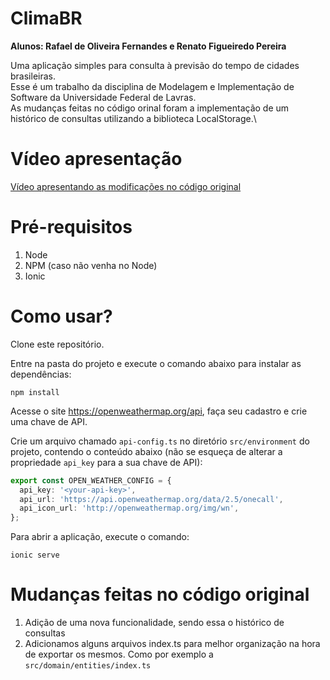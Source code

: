 # ClimaBR

**Alunos: Rafael de Oliveira Fernandes e Renato Figueiredo Pereira**

Uma aplicação simples para consulta à previsão do tempo de cidades brasileiras.\
Esse é um trabalho da disciplina de Modelagem e Implementação de Software da Universidade Federal de Lavras.\
As mudanças feitas no código orinal foram a implementação de um histórico de consultas utilizando a biblioteca LocalStorage.\

# Vídeo apresentação

[Vídeo apresentando as modificações no código original](https://youtu.be/iO0hrwO_EiA)

# Pré-requisitos

1. Node 
2. NPM (caso não venha no Node)
3. Ionic

# Como usar?

Clone este repositório.

Entre na pasta do projeto e execute o comando abaixo para instalar as dependências:

`npm install`

Acesse o site https://openweathermap.org/api, faça seu cadastro e crie uma chave de API.

Crie um arquivo chamado `api-config.ts` no diretório `src/environment` do projeto, contendo o conteúdo abaixo (não se esqueça de alterar a propriedade `api_key` para a sua chave de API):

```ts
export const OPEN_WEATHER_CONFIG = {
  api_key: '<your-api-key>',
  api_url: 'https://api.openweathermap.org/data/2.5/onecall',
  api_icon_url: 'http://openweathermap.org/img/wn',
};
```

Para abrir a aplicação, execute o comando:

`ionic serve`

# Mudanças feitas no código original
1. Adição de uma nova funcionalidade, sendo essa o histórico de consultas
2. Adicionamos alguns arquivos index.ts para melhor organização na hora de exportar os mesmos. Como por exemplo a `src/domain/entities/index.ts`
